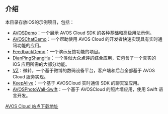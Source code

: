 ## 介绍

本目录存放iOS的示例项目，包括：

* [AVOSDemo](AVOSDemo)：一个展示 AVOS Cloud SDK 的各种基础和高级用法示例。
* [AVOSChatDemo](AVOSChatDemo)：一个帮助使用 AVOS Cloud 的开发者快速实现具有实时通讯功能的应用。
* [FeedbackDemo](FeedbackDemo)：一个演示反馈功能的项目。
* [DianPingShangHu](DianPingShangHu)：一个类似大众点评的综合应用，它包含了一个真实的 iOS 应用所需的大部分功能。
* [VZ](VZ)：微转，一个基于微博的数码设备平台，客户端和后台全部基于 AVOS Cloud 服务实现。
* [KeepAlive](KeepAlive)：一个基于 AVOSCloud 实时通信 SDK 的聊天室应用。
* [AVOSPhotoWall-Swift](AVOSPhotoWall-Swift)：一个基于 AVOSCloud 的照片墙应用，使用 Swift 语言开发。


[AVOS Cloud 站点下载地址](https://download.avoscloud.com/demo/)
